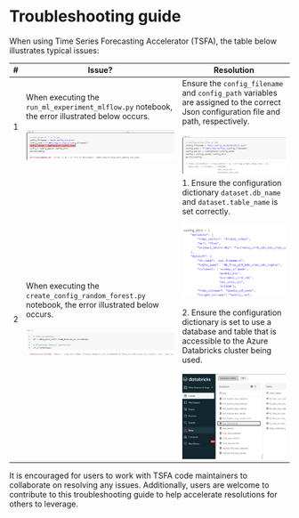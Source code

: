 # Troubleshooting guide

When using Time Series Forecasting Accelerator (TSFA), the table below illustrates typical issues:

|#| Issue? | Resolution |
|-|-|-|
| 1 | When executing the `run_ml_experiment_mlflow.py` notebook, the error illustrated below occurs. <br/> <br/> ![config_file_error](images/config_file_error.png) | Ensure the `config_filename` and `config_path` variables are assigned to the correct Json configuration file and path, respectively. <br/> <br/> ![corrected_config_path_model_training](images/corrected_config_path_model_training.png)|
| 2 | When executing the `create_config_random_forest.py` notebook, the error illustrated below occurs. <br/><br/> ![table_not_found](images/table_or_view_not_found.png) | 1. Ensure the configuration dictionary `dataset.db_name` and `dataset.table_name` is set correctly. <br/><br/> ![verify_config_dataset](images/verify_config_dataset_settings.png) <br/><br/> 2. Ensure the configuration dictionary is set to use a database and table that is accessible to the Azure Databricks cluster being used. <br/> <br/> ![verify_table_access](images/verify_access_to_tables.png)|

It is encouraged for users to work with TSFA code maintainers to collaborate on resolving any issues. Additionally, users are welcome to contribute to this troubleshooting guide to help accelerate resolutions for others to leverage.
